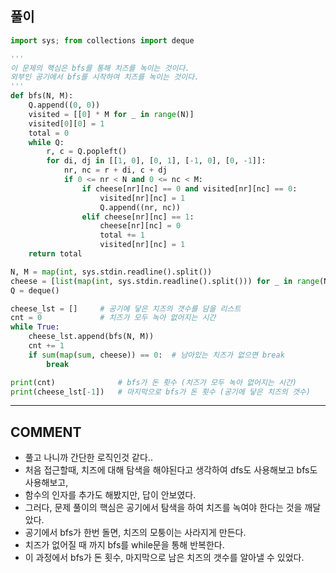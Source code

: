 ## 풀이

```python
import sys; from collections import deque

'''
이 문제의 핵심은 bfs를 통해 치즈를 녹이는 것이다.
외부인 공기에서 bfs를 시작하여 치즈를 녹이는 것이다.
'''
def bfs(N, M):
    Q.append((0, 0))
    visited = [[0] * M for _ in range(N)]
    visited[0][0] = 1
    total = 0
    while Q:
        r, c = Q.popleft()
        for di, dj in [[1, 0], [0, 1], [-1, 0], [0, -1]]:
            nr, nc = r + di, c + dj
            if 0 <= nr < N and 0 <= nc < M:
                if cheese[nr][nc] == 0 and visited[nr][nc] == 0:
                    visited[nr][nc] = 1
                    Q.append((nr, nc))
                elif cheese[nr][nc] == 1:
                    cheese[nr][nc] = 0
                    total += 1
                    visited[nr][nc] = 1
    return total

N, M = map(int, sys.stdin.readline().split())
cheese = [list(map(int, sys.stdin.readline().split())) for _ in range(N)]
Q = deque()

cheese_lst = []     # 공기에 닿은 치즈의 갯수를 담을 리스트
cnt = 0             # 치즈가 모두 녹아 없어지는 시간
while True:
    cheese_lst.append(bfs(N, M))
    cnt += 1
    if sum(map(sum, cheese)) == 0:  # 남아있는 치즈가 없으면 break
        break

print(cnt)              # bfs가 돈 횟수 (치즈가 모두 녹아 없어지는 시간)
print(cheese_lst[-1])   # 마지막으로 bfs가 돈 횟수 (공기에 닿은 치즈의 갯수)
```

---

## COMMENT

- 풀고 나니까 간단한 로직인것 같다..
- 처음 접근할때, 치즈에 대해 탐색을 해야된다고 생각하여 dfs도 사용해보고 bfs도 사용해보고,
- 함수의 인자를 추가도 해봤지만, 답이 안보였다.
- 그러다, 문제 풀이의 핵심은 공기에서 탐색을 하여 치즈를 녹여야 한다는 것을 깨달았다.
- 공기에서 bfs가 한번 돌면, 치즈의 모퉁이는 사라지게 만든다.
- 치즈가 없어질 때 까지 bfs를 while문을 통해 반복한다.
- 이 과정에서 bfs가 돈 횟수, 마지막으로 남은 치즈의 갯수를 알아낼 수 있었다.

